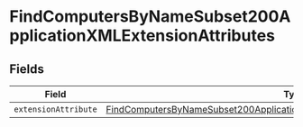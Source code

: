 # FindComputersByNameSubset200ApplicationXMLExtensionAttributes


## Fields

| Field                                                                                                                                                                                         | Type                                                                                                                                                                                          | Required                                                                                                                                                                                      | Description                                                                                                                                                                                   |
| --------------------------------------------------------------------------------------------------------------------------------------------------------------------------------------------- | --------------------------------------------------------------------------------------------------------------------------------------------------------------------------------------------- | --------------------------------------------------------------------------------------------------------------------------------------------------------------------------------------------- | --------------------------------------------------------------------------------------------------------------------------------------------------------------------------------------------- |
| `extensionAttribute`                                                                                                                                                                          | [FindComputersByNameSubset200ApplicationXMLExtensionAttributesExtensionAttribute](../../models/operations/findcomputersbynamesubset200applicationxmlextensionattributesextensionattribute.md) | :heavy_minus_sign:                                                                                                                                                                            | N/A                                                                                                                                                                                           |